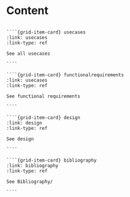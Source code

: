 # Content

`````{grid}

````{grid-item-card} usecases
:link: usecases
:link-type: ref

See all usecases

````

````{grid-item-card} functionalrequirements
:link: usecases
:link-type: ref

See functional requirements

````

````{grid-item-card} design
:link: design
:link-type: ref

See design

````

````{grid-item-card} bibliography
:link: bibliography
:link-type: ref

See Bibliography/

````

`````
